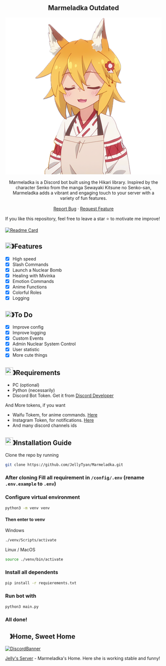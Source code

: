 <!-- PROJECT LOGO -->
<br />
<div style="text-align: center;">
  <h2>Marmeladka Outdated</h2>
  <p align="center">
    <img src=".github/assets/marmeladka.png" alt="Senko from Sewayaki Kitsune No Senko-San">
  </p>
  <p align="center">
    Marmeladka is a Discord bot built using the Hikari library. Inspired by the character Senko from the manga Sewayaki Kitsune no Senko-san, Marmeladka adds a vibrant and engaging touch to your server with a variety of fun features.
    <br />
    <br />
    <a href="https://github.com/JellyTyan/Marmeladka/issues">Report Bug</a>
    ·
    <a href="https://github.com/JellyTyan/Marmeladka/issues">Request Feature</a>
  </p>
</div>

If you like this repository, feel free to leave a star ⭐ to motivate me improve!


[![Readme Card](https://github-readme-stats.vercel.app/api/pin/?username=JellyTyan&repo=Marmeladka&theme=tokyonight)](https://github.com/JellyTyan/Marmeladka)
## <img src="https://cdn.discordapp.com/emojis/852881450667081728.gif" width="20px" height="20px">》Features
- [x] High speed
- [x] Slash Commands
- [x] Launch a Nuclear Bomb
- [x] Healing with Mivinka
- [x] Emotion Commands
- [x] Anime Functions
- [x] Colorful Roles
- [x] Logging

## <img src="https://cdn.discordapp.com/emojis/1309883207931527228.webp?size=128&animated=true" width="20px" height="20px">》To Do
- [x] Improve config
- [x] Improve logging
- [x] Custom Events
- [x] Admin Nuclear System Control
- [x] User statistic
- [x] More cute things

<!-- REQUIREMENTS -->
## <img src="https://cdn.discordapp.com/emojis/1009754836314628146.gif" width="25px" height="25px">》Requirements
- PC (optional)
- Python (necessarily)
- Discord Bot Token. Get it from [Discord Developer](https://discord.com/developers/applications)

And More tokens, if you want
- Waifu Tokem, for anime commands. [Here](https://docs.waifu.it/rest-api/start)
- Instagram Token, for notifications. [Here](https://rapidapi.com/social-api1-instagram/api/instagram-scraper-api2/playground/apiendpoint_b1301387-dc09-4b1f-ba39-b7b51d186b40)
- And many discord channels ids

<!-- INSTALLATION GUIDE -->
## <img src="https://cdn.discordapp.com/emojis/814216203466965052.png" width="25px" height="25px">》Installation Guide

Clone the repo by running
```bash
git clone https://github.com/JellyTyan/Marmeladka.git
```
### After cloning Fill all requirement in `/config/.env` **(rename `.env.example` to `.env`)**
### Configure virtual environment
```bash
python3 -m venv venv
```
#### Then enter to venv
Windows
```bash
./venv/Scripts/activate
```
Linux / MacOS
```bash
source ./venv/bin/activate
```
### Install all dependents
```bash
pip install -r requierements.txt
```
### Run bot with
```bash
python3 main.py
```
### All done!


<!-- SUPPORT SERVER -->
## <img src="https://cdn.discordapp.com/emojis/1036083490292244493.png" width="15px" height="15px">》Home, Sweet Home
[![DiscordBanner](https://invidget.switchblade.xyz/77keb7smna)](https://discord.gg/77keb7smna)

[Jelly's Server](https://discord.gg/77keb7smna) - Marmeladka's Home. Here she is working stable and funny!
